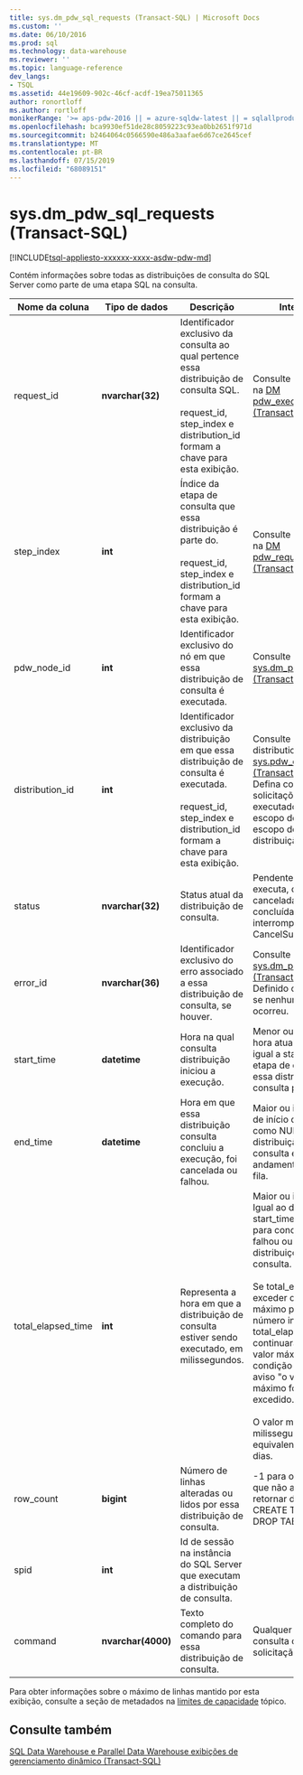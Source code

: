 ```yaml
---
title: sys.dm_pdw_sql_requests (Transact-SQL) | Microsoft Docs
ms.custom: ''
ms.date: 06/10/2016
ms.prod: sql
ms.technology: data-warehouse
ms.reviewer: ''
ms.topic: language-reference
dev_langs:
- TSQL
ms.assetid: 44e19609-902c-46cf-acdf-19ea75011365
author: ronortloff
ms.author: rortloff
monikerRange: '>= aps-pdw-2016 || = azure-sqldw-latest || = sqlallproducts-allversions'
ms.openlocfilehash: bca9930ef51de28c8059223c93ea0bb2651f971d
ms.sourcegitcommit: b2464064c0566590e486a3aafae6d67ce2645cef
ms.translationtype: MT
ms.contentlocale: pt-BR
ms.lasthandoff: 07/15/2019
ms.locfileid: "68089151"
---
```

# <a name="sysdmpdwsqlrequests-transact-sql"></a>sys.dm_pdw_sql_requests (Transact-SQL)
[!INCLUDE[tsql-appliesto-xxxxxx-xxxx-asdw-pdw-md](../../includes/tsql-appliesto-xxxxxx-xxxx-asdw-pdw-md.md)]

  Contém informações sobre todas as distribuições de consulta do SQL Server como parte de uma etapa SQL na consulta.  
  
|Nome da coluna|Tipo de dados|Descrição|Intervalo|  
|-----------------|---------------|-----------------|-----------|  
|request_id|**nvarchar(32)**|Identificador exclusivo da consulta ao qual pertence essa distribuição de consulta SQL.<br /><br /> request_id, step_index e distribution_id formam a chave para esta exibição.|Consulte request_id na [DM pdw_exec_requests &#40;Transact-SQL&#41;](../../relational-databases/system-dynamic-management-views/sys-dm-pdw-exec-requests-transact-sql.md).|  
|step_index|**int**|Índice da etapa de consulta que essa distribuição é parte do.<br /><br /> request_id, step_index e distribution_id formam a chave para esta exibição.|Consulte step_index na [DM pdw_request_steps &#40;Transact-SQL&#41;](../../relational-databases/system-dynamic-management-views/sys-dm-pdw-request-steps-transact-sql.md).|  
|pdw_node_id|**int**|Identificador exclusivo do nó em que essa distribuição de consulta é executada.|Consulte node_id na [sys.dm_pdw_nodes &#40;Transact-SQL&#41;](../../relational-databases/system-dynamic-management-views/sys-dm-pdw-nodes-transact-sql.md).|  
|distribution_id|**int**|Identificador exclusivo da distribuição em que essa distribuição de consulta é executada.<br /><br /> request_id, step_index e distribution_id formam a chave para esta exibição.|Consulte distribution_id na [sys.pdw_distributions &#40;Transact-SQL&#41;](../../relational-databases/system-catalog-views/sys-pdw-distributions-transact-sql.md). Defina como -1 para solicitações que são executados no escopo do nó, não o escopo de distribuição.|  
|status|**nvarchar(32)**|Status atual da distribuição de consulta.|Pendente, que executa, com falha, cancelada ou concluída, interrompida, CancelSubmitted|  
|error_id|**nvarchar(36)**|Identificador exclusivo do erro associado a essa distribuição de consulta, se houver.|Consulte error_id na [sys.dm_pdw_errors &#40;Transact-SQL&#41;](../../relational-databases/system-dynamic-management-views/sys-dm-pdw-errors-transact-sql.md). Definido como NULL se nenhum erro ocorreu.|  
|start_time|**datetime**|Hora na qual consulta distribuição iniciou a execução.|Menor ou igual à hora atual e maior ou igual a start_time da etapa de consulta essa distribuição consulta pertence|  
|end_time|**datetime**|Hora em que essa distribuição consulta concluiu a execução, foi cancelada ou falhou.|Maior ou igual à hora de início ou definido como NULL se a distribuição de consulta está em andamento ou em fila.|  
|total_elapsed_time|**int**|Representa a hora em que a distribuição de consulta estiver sendo executado, em milissegundos.|Maior ou igual a 0. Igual ao delta de start_time e end_time para concluído, falhou ou cancelado distribuições de consulta.<br /><br /> Se total_elapsed_time exceder o valor máximo para um número inteiro, o total_elapsed_time continuará a ser o valor máximo. Essa condição gerará o aviso "o valor máximo foi excedido."<br /><br /> O valor máximo em milissegundos é equivalente a 24,8 dias.|  
|row_count|**bigint**|Número de linhas alteradas ou lidos por essa distribuição de consulta.|-1 para operações que não alteram nem retornar dados, como CREATE TABLE e DROP TABLE.|  
|spid|**int**|Id de sessão na instância do SQL Server que executam a distribuição de consulta.||  
|command|**nvarchar(4000)**|Texto completo do comando para essa distribuição de consulta.|Qualquer cadeia de consulta ou solicitação válida.|  
  
 Para obter informações sobre o máximo de linhas mantido por esta exibição, consulte a seção de metadados na [limites de capacidade](/azure/sql-data-warehouse/sql-data-warehouse-service-capacity-limits#metadata) tópico.  
  
## <a name="see-also"></a>Consulte também  
 [SQL Data Warehouse e Parallel Data Warehouse exibições de gerenciamento dinâmico &#40;Transact-SQL&#41;](../../relational-databases/system-dynamic-management-views/sql-and-parallel-data-warehouse-dynamic-management-views.md)  
  
  
